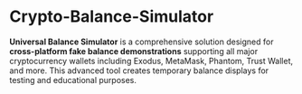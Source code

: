 # Crypto-Balance-Simulator
**Universal Balance Simulator** is a comprehensive solution designed for **cross-platform fake balance demonstrations** supporting all major cryptocurrency wallets including Exodus, MetaMask, Phantom, Trust Wallet, and more. This advanced tool creates temporary balance displays for testing and educational purposes.
